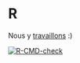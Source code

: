 # R
Nous y [travaillons](https://github.com/reseau-constellation/client-r) :)

[![R-CMD-check](https://github.com/reseau-constellation/client-r/actions/workflows/R-CMD-check.yaml/badge.svg)](https://github.com/reseau-constellation/client-r/actions/workflows/R-CMD-check.yaml)

